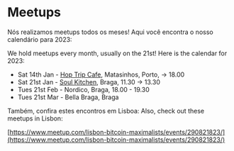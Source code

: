 # Meetups

Nós realizamos meetups todos os meses! Aqui você encontra o nosso calendário para 2023:

We hold meetups every month, usually on the 21st!  Here is the calendar for 2023:

* Sat 14th Jan - [Hop Trip Cafe](https://www.tripadvisor.com/Restaurant_Review-g652092-d14939384-Reviews-HopTrip_Craft_Beer-Matosinhos_Porto_District_Northern_Portugal.html), Matasinhos, Porto, -> 18.00
* Sat 21st Jan - [Soul Kitchen](https://www.tripadvisor.com/Restaurant_Review-g189171-d16683219-Reviews-Soul_Alimentacao_Saudavel_e_do_Bem-Braga_Braga_District_Northern_Portugal.html), Braga, 11.30 -> 13.30
* Tues 21st Feb - Nordico, Braga, 18.00 - 19.30
* Tues 21st Mar - Bella Braga, Braga


Também, confira estes encontros em Lisboa:
Also, check out these meetups in Lisbon:  

[https://www.meetup.com/lisbon-bitcoin-maximalists/events/290821823/](https://www.meetup.com/lisbon-bitcoin-maximalists/events/290821823/)

